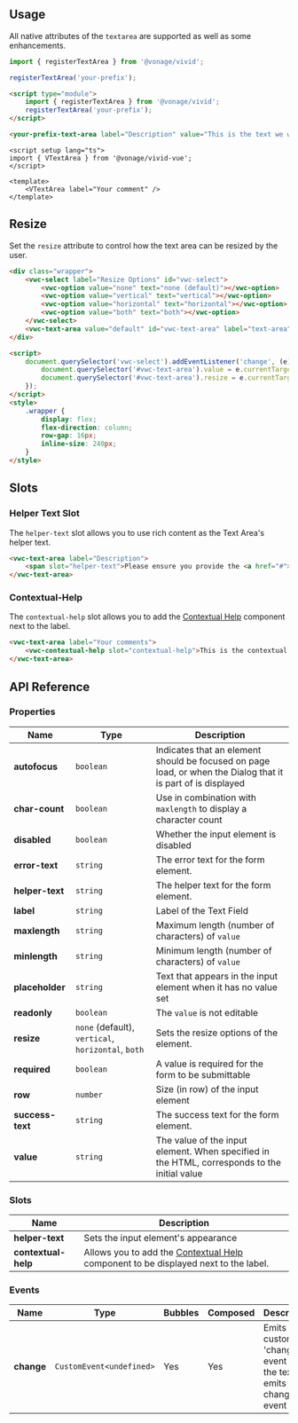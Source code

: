 ## Usage

All native attributes of the `textarea` are supported as well as some enhancements.

<vwc-tabs>
<vwc-tab label="Web component" id="web-tab"></vwc-tab>
<vwc-tab-panel>

```js
import { registerTextArea } from '@vonage/vivid';

registerTextArea('your-prefix');
```

```html preview
<script type="module">
	import { registerTextArea } from '@vonage/vivid';
	registerTextArea('your-prefix');
</script>

<your-prefix-text-area label="Description" value="This is the text we want to see!"></your-prefix-text-area>
```

</vwc-tab-panel>
<vwc-tab label="Vue" id="vue-tab"></vwc-tab>
<vwc-tab-panel>

```vue preview
<script setup lang="ts">
import { VTextArea } from '@vonage/vivid-vue';
</script>

<template>
	<VTextArea label="Your comment" />
</template>
```

</vwc-tab-panel>
</vwc-tabs>

## Resize

Set the `resize` attribute to control how the text area can be resized by the user.

```html preview 300px
<div class="wrapper">
	<vwc-select label="Resize Options" id="vwc-select">
		<vwc-option value="none" text="none (default)"></vwc-option>
		<vwc-option value="vertical" text="vertical"></vwc-option>
		<vwc-option value="horizontal" text="horizontal"></vwc-option>
		<vwc-option value="both" text="both"></vwc-option>
	</vwc-select>
	<vwc-text-area value="default" id="vwc-text-area" label="text-area"></vwc-text-area>
</div>

<script>
	document.querySelector('vwc-select').addEventListener('change', (e) => {
		document.querySelector('#vwc-text-area').value = e.currentTarget.value;
		document.querySelector('#vwc-text-area').resize = e.currentTarget.value;
	});
</script>
<style>
	.wrapper {
		display: flex;
		flex-direction: column;
		row-gap: 16px;
		inline-size: 240px;
	}
</style>
```

## Slots

### Helper Text Slot

The `helper-text` slot allows you to use rich content as the Text Area's helper text.

```html preview
<vwc-text-area label="Description">
	<span slot="helper-text">Please ensure you provide the <a href="#">required details</a>.</span>
</vwc-text-area>
```

### Contextual-Help

The `contextual-help` slot allows you to add the [Contextual Help](/components/contextual-help/) component next to the label.

```html preview
<vwc-text-area label="Your comments">
	<vwc-contextual-help slot="contextual-help">This is the contextual help</vwc-contextual-help>
</vwc-text-area>
```

## API Reference

### Properties

<div class="table-wrapper">

| Name             | Type                                               | Description                                                                                                  |
| ---------------- | -------------------------------------------------- | ------------------------------------------------------------------------------------------------------------ |
| **autofocus**    | `boolean`                                          | Indicates that an element should be focused on page load, or when the Dialog that it is part of is displayed |
| **char-count**   | `boolean`                                          | Use in combination with `maxlength` to display a character count                                             |
| **disabled**     | `boolean`                                          | Whether the input element is disabled                                                                        |
| **error-text**   | `string`                                           | The error text for the form element.                                                                         |
| **helper-text**  | `string`                                           | The helper text for the form element.                                                                        |
| **label**        | `string`                                           | Label of the Text Field                                                                                      |
| **maxlength**    | `string`                                           | Maximum length (number of characters) of `value`                                                             |
| **minlength**    | `string`                                           | Minimum length (number of characters) of `value`                                                             |
| **placeholder**  | `string`                                           | Text that appears in the input element when it has no value set                                              |
| **readonly**     | `boolean`                                          | The `value` is not editable                                                                                  |
| **resize**       | `none` (default), `vertical`, `horizontal`, `both` | Sets the resize options of the element.                                                                      |
| **required**     | `boolean`                                          | A value is required for the form to be submittable                                                           |
| **row**          | `number`                                           | Size (in row) of the input element                                                                           |
| **success-text** | `string`                                           | The success text for the form element.                                                                       |
| **value**        | `string`                                           | The value of the input element. When specified in the HTML, corresponds to the initial value                 |

</div>

### Slots

<div class="table-wrapper">

| Name                | Description                                                                                                        |
| ------------------- | ------------------------------------------------------------------------------------------------------------------ |
| **helper-text**     | Sets the input element's appearance                                                                                |
| **contextual-help** | Allows you to add the [Contextual Help](/components/contextual-help/) component to be displayed next to the label. |

</div>

### Events

<div class="table-wrapper">

| Name       | Type                     | Bubbles | Composed | Description                                                          |
| ---------- | ------------------------ | ------- | -------- | -------------------------------------------------------------------- |
| **change** | `CustomEvent<undefined>` | Yes     | Yes      | Emits a custom 'change' event when the textarea emits a change event |

</div>

